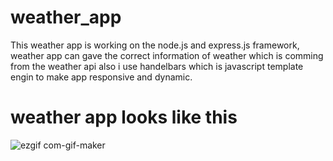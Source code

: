 # weather_app

This weather app is working on the node.js and express.js framework, weather app can gave the correct information of weather which is comming from the weather api 
also i use handelbars which is javascript template engin to make app responsive and dynamic.

# weather app looks like this




![ezgif com-gif-maker]("https://user-images.githubusercontent.com/51202726/127771655-abb40889-36d1-426c-bbc6-28b3855fcebc.gif")

